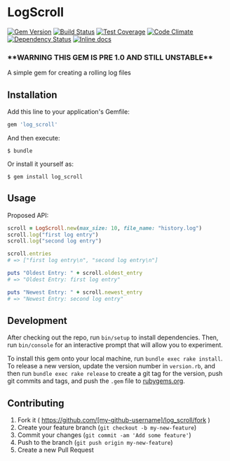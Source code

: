# LogScroll

[![Gem Version](https://badge.fury.io/rb/log_scroll.svg)](http://badge.fury.io/rb/log_scroll) [![Build Status](https://travis-ci.org/presidentJFK/log_scroll.svg?branch=master)](https://travis-ci.org/presidentJFK/log_scroll) [![Test Coverage](https://codeclimate.com/github/presidentJFK/log_scroll/badges/coverage.svg)](https://codeclimate.com/github/presidentJFK/log_scroll/coverage) [![Code Climate](https://codeclimate.com/github/presidentJFK/log_scroll/badges/gpa.svg)](https://codeclimate.com/github/presidentJFK/log_scroll) [![Dependency Status](https://gemnasium.com/presidentJFK/log_scroll.svg)](https://gemnasium.com/presidentJFK/log_scroll) [![Inline docs](http://inch-ci.org/github/presidentJFK/log_scroll.svg?branch=master)](http://inch-ci.org/github/presidentJFK/log_scroll)

### \*\*WARNING THIS GEM IS PRE 1.0 AND STILL UNSTABLE\*\*

A simple gem for creating a rolling log files

## Installation

Add this line to your application's Gemfile:

```ruby
gem 'log_scroll'
```

And then execute:

    $ bundle

Or install it yourself as:

    $ gem install log_scroll

## Usage

Proposed API:

```ruby
scroll = LogScroll.new(max_size: 10, file_name: "history.log")
scroll.log("first log entry")
scroll.log("second log entry")

scroll.entries
# => ["first log entry\n", "second log entry\n"]

puts "Oldest Entry: " + scroll.oldest_entry
# => "Oldest Entry: first log entry"

puts "Newest Entry: " + scroll.newest_entry
# => "Newest Entry: second log entry"
```

## Development

After checking out the repo, run `bin/setup` to install dependencies. Then, run `bin/console` for an interactive prompt that will allow you to experiment.

To install this gem onto your local machine, run `bundle exec rake install`. To release a new version, update the version number in `version.rb`, and then run `bundle exec rake release` to create a git tag for the version, push git commits and tags, and push the `.gem` file to [rubygems.org](https://rubygems.org).

## Contributing

1. Fork it ( https://github.com/[my-github-username]/log_scroll/fork )
2. Create your feature branch (`git checkout -b my-new-feature`)
3. Commit your changes (`git commit -am 'Add some feature'`)
4. Push to the branch (`git push origin my-new-feature`)
5. Create a new Pull Request
